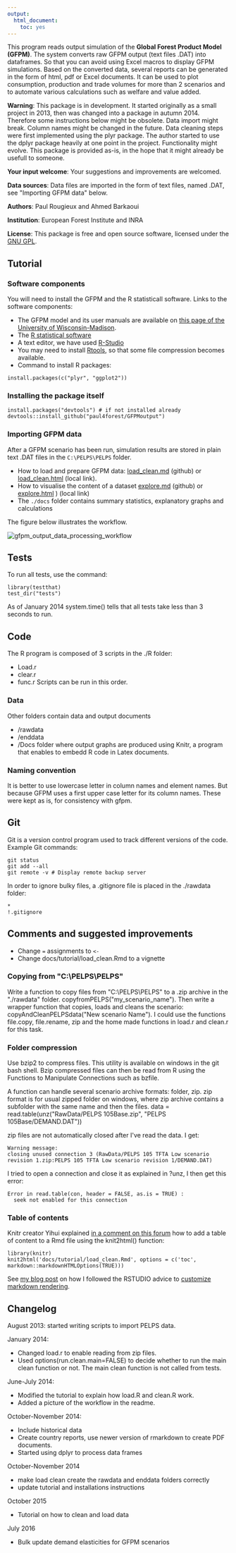 ```yaml
---
output: 
  html_document: 
    toc: yes
---
```

This program reads output simulation of the __Global Forest Product Model (GFPM)__. 
The system converts raw GFPM output (text files .DAT) into dataframes. So that you can avoid using Excel macros to display GFPM simulations. Based on the converted data, several reports can be generated in the form of html, pdf or Excel documents. It can be used to plot consumption, production and trade volumes for more than 2 scenarios and to automate various calculations such as welfare and value added.


__Warning__: 
This package is in development.
It started originally as a small project in 2013,
then was changed into a package in autumn 2014. 
Therefore some instructions below might be obsolete.
Data import might break. Column names might be changed in the future.
Data cleaning steps were first implemented using the plyr package.
The author started to use the dplyr package heavily at one point in the project.
Functionality might evolve. 
This package is provided as-is, 
in the hope that it might already be usefull to someone.

__Your input welcome__:  Your suggestions and improvements are welcomed.

__Data sources__: Data files are imported in the form of text files, named .DAT, see "Importing GFPM data" below.

__Authors__: Paul Rougieux and Ahmed Barkaoui

__Institution__: European Forest Institute and INRA 

__License__: This package is free and open source software, 
licensed under the [GNU GPL](http://www.gnu.org/copyleft/gpl.html).


Tutorial
----------
### Software components
You will need to install the GFPM and the R statisticall software. Links to the software components:

* The GFPM model and its user manuals are available on [this page of the University of Wisconsin-Madison](http://labs.russell.wisc.edu/buongiorno/welcome/gfpm/).
* The [R statistical software](http://www.r-project.org/)
* A text editor, we have used [R-Studio](http://www.rstudio.com/products/rstudio/download/)
* You may need to install [Rtools](http://cran.r-project.org/bin/windows/Rtools/), so that some file compression becomes available.
* Command to install R packages:
```
install.packages(c("plyr", "ggplot2"))
```

### Installing the package itself
```
install.packages("devtools") # if not installed already
devtools::install_github("paul4forest/GFPMoutput")
```


### Importing GFPM data
After a GFPM scenario has been run, simulation results are stored 
in plain text .DAT files in the `C:\PELPS\PELPS` folder.

* How to load and prepare GFPM data: 
   [load_clean.md](./docs/tutorial/load_clean.md) (github) or [load_clean.html](./docs/tutorial/load_clean.html) (local link).
* How to visualise the content of a dataset [explore.md](./docs/tutorial/explore.md) (github) or [explore.html](./docs/tutorial/explore.html) ) (local link)
* The `./docs` folder contains summary statistics, explanatory graphs and calculations



The figure below illustrates the workflow. 

![gfpm_output_data_processing_workflow](docs/methodology/gfpm_output_data_processing_workflow.jpg)



Tests
-----
To run all tests, use the command:
```
library(testthat)
test_dir("tests")
```
As of January 2014 system.time() tells that all tests take less than 3 seconds to run.


Code 
-----

The R program is composed of 3 scripts in the ./R folder:
* Load.r
* clear.r
* func.r
Scripts can be run in this order.

### Data
Other folders contain data and output documents
* /rawdata
* /enddata
* /Docs folder where output graphs are produced
using Knitr, a program that enables to embedd R code in Latex documents.

### Naming convention
It is better to use lowercase letter in column names and element names.
But because GFPM uses a first upper case letter for its column names.
These were kept as is, for consistency with gfpm.


Git 
---
Git is a version control program used to track different versions of the code. Example Git commands:
```
git status
git add --all
git remote -v # Display remote backup server
```
In order to ignore bulky files, a .gitignore file is placed in the ./rawdata folder:
```
*
!.gitignore
```


Comments and suggested improvements
--------------------------------
* Change `=` assignments to `<-`
* Change docs/tutorial/load_clean.Rmd to a vignette

### Copying from  "C:\PELPS\PELPS"
Write a function to copy files from "C:\PELPS\PELPS" to a .zip archive in the "./rawdata" folder.
copyfromPELPS("my_scenario_name"). Then write a wrapper function that copies, loads and cleans the scenario: copyAndCleanPELPSdata("New scenario Name"). I could use the functions file.copy, file.rename, zip and the home made functions in load.r and clean.r for this task.

### Folder compression
Use bzip2 to compress files. This utility is available on windows in the git bash shell.
Bzip compressed files can then be read from R using the Functions to Manipulate Connections such as bzfile.

A function can handle several scenario archive formats: folder, zip. 
zip format is for usual zipped folder on windows, where zip archive contains a subfolder with the same name and then the files.
data = read.table(unz("RawData/PELPS 105Base.zip", "PELPS 105Base/DEMAND.DAT"))

zip files are not automatically closed after I've read the data. I get:
```
Warning message:
closing unused connection 3 (RawData/PELPS 105 TFTA Low scenario revision 1.zip:PELPS 105 TFTA Low scenario revision 1/DEMAND.DAT) 
```
I tried to open a connection and close it as explained in ?unz, I then get this error:
```
Error in read.table(con, header = FALSE, as.is = TRUE) : 
  seek not enabled for this connection
```


### Table of contents
Knitr creator Yihui explained [in a comment on this forum](http://stackoverflow.com/a/14664227/2641825) 
how to add a table of content to a Rmd file using the knit2html() function:
```
library(knitr)
knit2html('docs/tutorial/load_clean.Rmd', options = c('toc', markdown::markdownHTMLOptions(TRUE)))
```
See [my blog post](http://paulremote.blogspot.fr/2014/01/add-table-of-content-to-html-files.html) on 
how I followed the RSTUDIO advice to
[customize markdown rendering](http://www.rstudio.com/ide/docs/authoring/markdown_custom_rendering).


Changelog
---------
August 2013: started writing scripts to import PELPS data.

January 2014: 

* Changed load.r to enable reading from zip files. 
* Used options(run.clean.main=FALSE) to decide whether to run the main clean function or not.
  The main clean function is not called from tests. 

June-July 2014:

* Modified the tutorial to explain how load.R and clean.R work.
* Added a picture of the workflow in the readme.

October-November 2014:

* Include historical data
* Create country reports, use newer version of rmarkdown to create PDF documents.
* Started using dplyr to process data frames

October-November 2014
* make load clean create the rawdata and enddata folders correctly
* update tutorial and installations instructions

October 2015
* Tutorial on how to clean and load data

July 2016
* Bulk update demand elasticities for GFPM scenarios
